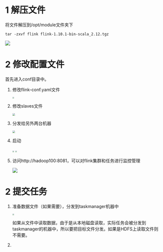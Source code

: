 # 1 解压文件

将文件解压到/opt/module文件夹下
```shell
tar -zxvf flink flink-1.10.1-bin-scala_2.12.tgz
```

![](https://coachhe.oss-cn-shenzhen.aliyuncs.com/Flink/20201213211354.png)

# 2 修改配置文件

首先进入conf目录中。

1. 修改flink-conf.yaml文件

   <img src="https://coachhe.oss-cn-shenzhen.aliyuncs.com/Flink/20201213211645.png" style="zoom: 33%;" />

2. 修改slaves文件

   <img src="https://coachhe.oss-cn-shenzhen.aliyuncs.com/Flink/20201213211744.png" style="zoom:50%;" />

3. 分发给另外两台机器

   <img src="https://coachhe.oss-cn-shenzhen.aliyuncs.com/Flink/20201213211843.png" style="zoom:50%;" />

4. 启动

   <img src="https://coachhe.oss-cn-shenzhen.aliyuncs.com/Flink/20201213212136.png" style="zoom: 33%;" />

   <img src="https://coachhe.oss-cn-shenzhen.aliyuncs.com/Flink/20201213214824.png" style="zoom: 33%;" />

5. 访问http://hadoop100:8081，可以对flink集群和任务进行监控管理

   ![](https://coachhe.oss-cn-shenzhen.aliyuncs.com/Flink/20201213212329.png)

# 2 提交任务

1. 准备数据文件（如果需要），分发到taskmanager机器中

   <img src="https://coachhe.oss-cn-shenzhen.aliyuncs.com/Flink/20201213213202.png" style="zoom: 33%;" />

   如果从文件中读取数据，由于是从本地磁盘读取，实际任务会被分发到taskmanager的机器中，所以要把目标文件分发。如果是HDFS上读取文件则不需要。

2. 















